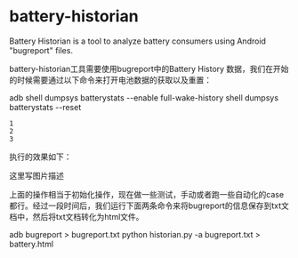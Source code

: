 # battery-historian
Battery Historian is a tool to analyze battery consumers using Android "bugreport" files.

battery-historian工具需要使用bugreport中的Battery History
数据，我们在开始的时候需要通过以下命令来打开电池数据的获取以及重置：

adb shell dumpsys batterystats --enable full-wake-history
shell dumpsys batterystats --reset

    1
    2
    3

执行的效果如下：

这里写图片描述

上面的操作相当于初始化操作，现在做一些测试，手动或者跑一些自动化的case都行。经过一段时间后，我们运行下面两条命令来将bugreport的信息保存到txt文档中，然后将txt文档转化为html文件。

adb bugreport > bugreport.txt
python historian.py -a bugreport.txt > battery.html
